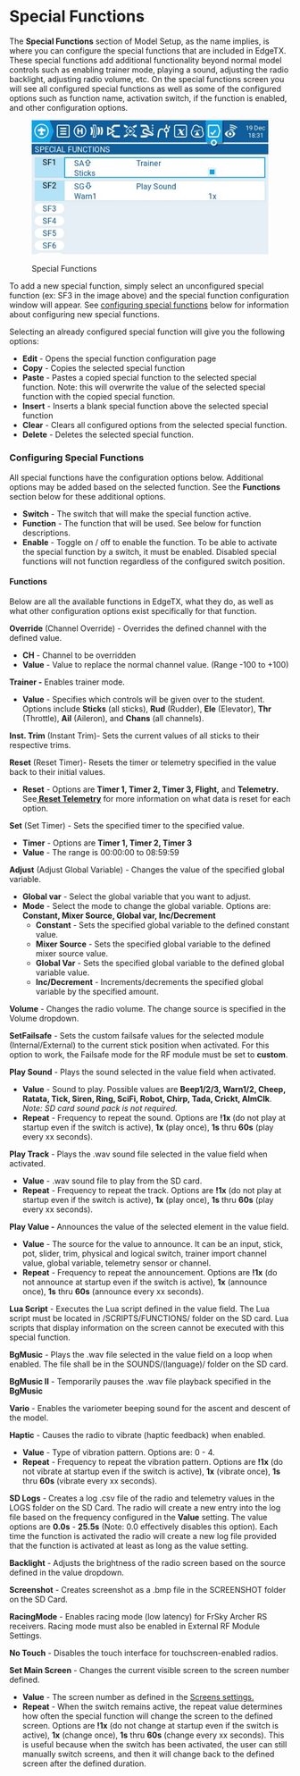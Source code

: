 # Special Functions

The **Special Functions** section of Model Setup, as the name implies, is where you can configure the special functions that are included in EdgeTX. These special functions add additional functionality beyond normal model controls such as enabling trainer mode, playing a sound, adjusting the radio backlight, adjusting radio volume, etc. On the special functions screen you will see all configured special functions as well as some of the configured options such as function name, activation switch, if the function is enabled, and other configuration options.

<figure><img src="../../../.gitbook/assets/specialfunctions.jpg" alt=""><figcaption><p>Special Functions</p></figcaption></figure>

To add a new special function, simply select an unconfigured special function (ex: SF3 in the image above) and the special function configuration window will appear. See [configuring special functions](special-functions.md#configuring-special-functions) below for information about configuring new special functions.

Selecting an already configured special function will give you the following options:

* **Edit** - Opens the special function configuration page
* **Copy** - Copies the selected special function
* **Paste** - Pastes a copied special function to the selected special function. Note: this will overwrite the value of the selected special function with the copied special function.
* **Insert** - Inserts a blank special function above the selected special function
* **Clear** - Clears all configured options from the selected special function.
* **Delete** - Deletes the selected special function.

### Configuring Special Functions

All special functions have the configuration options below. Additional options may be added based on the selected function. See the **Functions** section below for these additional options.

* **Switch** - The switch that will make the special function active.
* **Function** - The function that will be used. See below for function descriptions.
* **Enable** - Toggle on / off to enable the function. To be able to activate the special function by a switch, it must be enabled. Disabled special functions will not function regardless of the configured switch position.

#### Functions

Below are all the available functions in EdgeTX, what they do, as well as what other configuration options exist specifically for that function.

**Override** (Channel Override) - Overrides the defined channel with the defined value.

* **CH** - Channel to be overridden
* **Value** - Value to replace the normal channel value. (Range -100 to +100)

**Trainer -** Enables trainer mode.

* **Value** - Specifies which controls will be given over to the student. Options include **Sticks** (all sticks), **Rud** (Rudder), **Ele** (Elevator), **Thr** (Throttle), **Ail** (Aileron), and **Chans** (all channels).&#x20;

**Inst. Trim** (Instant Trim)- Sets the current values of all sticks to their respective trims.

**Reset** (Reset Timer)- Resets the timer or telemetry specified in the value back to their initial values.

* **Reset** - Options are **Timer 1, Timer 2, Timer 3, Flight,** and **Telemetry.** See[ **Reset Telemetry**](../reset-telemetry.md) for more information on what data is reset for each option.

**Set** (Set Timer) - Sets the specified timer to the specified value.

* **Timer** - Options are **Timer 1, Timer 2, Timer 3**
* **Value** - The range is 00:00:00 to 08:59:59&#x20;

**Adjust** (Adjust Global Variable) - Changes the value of the specified global variable.

* **Global var** - Select the global variable that you want to adjust.
* **Mode** - Select the mode to change the global variable. Options are: **Constant, Mixer Source, Global var, Inc/Decrement**
  * **Constant** - Sets the specified global variable to the defined constant value.
  * **Mixer Source** - Sets the specified global variable to the defined mixer source value.
  * **Global Var** - Sets the specified global variable to the defined global variable value.
  * **Inc/Decrement** - Increments/decrements the specified global variable by the specified amount.

**Volume** - Changes the radio volume. The change source is specified in the Volume dropdown.

**SetFailsafe** - Sets the custom failsafe values for the selected module (Internal/External) to the current stick position when activated. For this option to work, the Failsafe mode for the RF module must be set to **custom**.

**Play Sound** - Plays the sound selected in the value field when activated.

* **Value** - Sound to play. Possible values are **Beep1/2/3, Warn1/2, Cheep, Ratata, Tick, Siren, Ring, SciFi, Robot, Chirp, Tada, Crickt, AlmClk**. _Note: SD card sound pack is not required._
* **Repeat** - Frequency to repeat the sound. Options are **!1x** (do not play at startup even if the switch is active), **1x** (play once), **1s** thru **60s** (play every xx seconds).

**Play Track** - Plays the .wav sound file selected in the value field when activated.

* **Value** - .wav sound file to play from the SD card.
* **Repeat** - Frequency to repeat the track. Options are **!1x** (do not play at startup even if the switch is active),  **1x** (play once), **1s** thru **60s** (play every xx seconds).

**Play Value -** Announces the value of the selected element in the value field.

* **Value** - The source for the value to announce. It can be an input, stick, pot, slider, trim, physical and logical switch, trainer import channel value, global variable, telemetry sensor or channel.
* **Repeat** - Frequency to repeat the announcement. Options are **!1x** (do not announce at startup even if the switch is active), **1x** (announce once), **1s** thru **60s** (announce every xx seconds).

**Lua Script** - Executes the Lua script defined in the value field. The Lua script must be located in /SCRIPTS/FUNCTIONS/ folder on the SD card. Lua scripts that display information on the screen cannot be executed with this special function.

**BgMusic** - Plays the .wav file selected in the value field on a loop when enabled. The file shall be in the SOUNDS/(language)/ folder on the SD card.

**BgMusic II** - Temporarily pauses the .wav file playback specified in the **BgMusic**

**Vario** - Enables the variometer beeping sound for the ascent and descent of the model.

**Haptic** - Causes the radio to vibrate (haptic feedback) when enabled.

* **Value** - Type of vibration pattern. Options are: 0 - 4.
* **Repeat** - Frequency to repeat the vibration pattern. Options are **!1x** (do not vibrate at startup even if the switch is active), **1x** (vibrate once), **1s** thru **60s** (vibrate every xx seconds).

**SD Logs** - Creates a log .csv file of the radio and telemetry values in the LOGS folder on the SD Card. The radio will create a new entry into the log file based on the frequency configured in the **Value** setting.  The value options are **0.0s** - **25.5s** (Note: 0.0 effectively disables this option). Each time the function is activated the radio will create a new log file provided that the function is activated at least as long as the value setting.&#x20;

**Backlight** - Adjusts the brightness of the radio screen based on the source defined in the value dropdown.

**Screenshot** -  Creates screenshot as a .bmp file in the SCREENSHOT folder on the SD Card.

**RacingMode** - Enables racing mode (low latency) for FrSky Archer RS receivers. Racing mode must also be enabled in External RF Module Settings.

**No Touch** - Disables the touch interface for touchscreen-enabled radios.

**Set Main Screen** - Changes the current visible screen to the screen number defined.

* **Value** - The screen number as defined in the [Screens settings.](../screen-settings/)
* **Repeat** - When the switch remains active, the repeat value determines how often the special function will change the screen to the defined screen. Options are **!1x** (do not change at startup even if the switch is active), **1x** (change once), **1s** thru **60s** (change every xx seconds). This is useful because when the switch has been activated, the user can still manually switch screens, and then it will change back to the defined screen after the defined duration.
